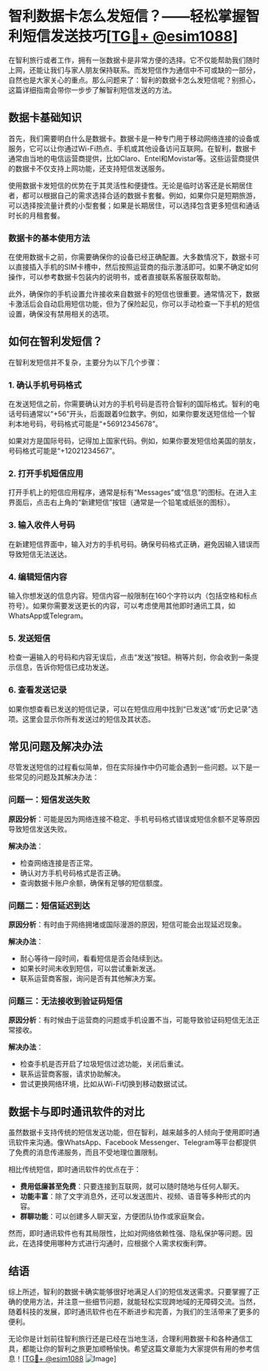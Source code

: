 # 智利数据卡怎么发短信？——轻松掌握智利短信发送技巧[[TG💪+ @esim1088](https://t.me/s/esim1088)]

在智利旅行或者工作，拥有一张数据卡是非常方便的选择。它不仅能帮助我们随时上网，还能让我们与家人朋友保持联系。而发短信作为通信中不可或缺的一部分，自然也是大家关心的重点。那么问题来了：智利的数据卡怎么发短信呢？别担心，这篇详细指南会带你一步步了解智利短信发送的方法。

## 数据卡基础知识

首先，我们需要明白什么是数据卡。数据卡是一种专门用于移动网络连接的设备或服务，它可以让你通过Wi-Fi热点、手机或其他设备访问互联网。在智利，数据卡通常由当地的电信运营商提供，比如Claro、Entel和Movistar等。这些运营商提供的数据卡不仅支持上网功能，还支持短信发送服务。

使用数据卡发短信的优势在于其灵活性和便捷性。无论是临时访客还是长期居住者，都可以根据自己的需求选择合适的数据卡套餐。例如，如果你只是短期旅游，可以选择按流量计费的小型套餐；如果是长期居住，可以选择包含更多短信和通话时长的月租套餐。

### 数据卡的基本使用方法

在使用数据卡之前，你需要确保你的设备已经正确配置。大多数情况下，数据卡可以直接插入手机的SIM卡槽中，然后按照运营商的指示激活即可。如果不确定如何操作，可以参考数据卡包装内的说明书，或者直接联系客服获取帮助。

此外，确保你的手机设置允许接收来自数据卡的短信也很重要。通常情况下，数据卡激活后会自动启用短信功能，但为了保险起见，你可以手动检查一下手机的短信设置，确保没有禁用相关的选项。

## 如何在智利发短信？

在智利发短信并不复杂，主要分为以下几个步骤：

### 1. 确认手机号码格式

在发送短信之前，你需要确认对方的手机号码是否符合智利的国际格式。智利的电话号码通常以“+56”开头，后面跟着9位数字。例如，如果你要发送短信给一个智利本地号码，号码格式可能是“+56912345678”。

如果对方是国际号码，记得加上国家代码。例如，如果你要发短信给美国的朋友，号码格式可能是“+12021234567”。

### 2. 打开手机短信应用

打开手机上的短信应用程序，通常是标有“Messages”或“信息”的图标。在进入主界面后，点击右上角的“新建短信”按钮（通常是一个铅笔或纸张的图标）。

### 3. 输入收件人号码

在新建短信界面中，输入对方的手机号码。确保号码格式正确，避免因输入错误而导致短信无法送达。

### 4. 编辑短信内容

输入你想发送的信息内容。短信内容一般限制在160个字符以内（包括空格和标点符号）。如果你需要发送更长的内容，可以考虑使用其他即时通讯工具，如WhatsApp或Telegram。

### 5. 发送短信

检查一遍输入的号码和内容无误后，点击“发送”按钮。稍等片刻，你会收到一条提示信息，告诉你短信已成功发送。

### 6. 查看发送记录

如果你想查看已发送的短信记录，可以在短信应用中找到“已发送”或“历史记录”选项。这里会显示你所有发送过的短信及其状态。

## 常见问题及解决办法

尽管发送短信的过程看似简单，但在实际操作中仍可能会遇到一些问题。以下是一些常见的问题及其解决办法：

### 问题一：短信发送失败

**原因分析**：可能是因为网络连接不稳定、手机号码格式错误或短信余额不足等原因导致短信发送失败。

**解决办法**：
- 检查网络连接是否正常。
- 确认对方手机号码格式是否正确。
- 查询数据卡账户余额，确保有足够的短信额度。

### 问题二：短信延迟到达

**原因分析**：有时由于网络拥堵或国际漫游的原因，短信可能会出现延迟现象。

**解决办法**：
- 耐心等待一段时间，看看短信是否会陆续到达。
- 如果长时间未收到短信，可以尝试重新发送。
- 联系运营商客服，询问是否有其他解决方案。

### 问题三：无法接收到验证码短信

**原因分析**：有时候由于运营商的问题或手机设置不当，可能导致验证码短信无法正常接收。

**解决办法**：
- 检查手机是否开启了垃圾短信过滤功能，关闭后重试。
- 联系运营商客服，请求协助解决。
- 尝试更换网络环境，比如从Wi-Fi切换到移动数据试试。

## 数据卡与即时通讯软件的对比

虽然数据卡支持传统的短信发送功能，但在智利，越来越多的人倾向于使用即时通讯软件来沟通。像WhatsApp、Facebook Messenger、Telegram等平台都提供了免费的消息传递服务，而且不受地理位置限制。

相比传统短信，即时通讯软件的优点在于：
- **费用低廉甚至免费**：只要连接到互联网，就可以随时随地与任何人聊天。
- **功能丰富**：除了文字消息外，还可以发送图片、视频、语音等多种形式的内容。
- **群聊功能**：可以创建多人聊天室，方便团队协作或家庭聚会。

然而，即时通讯软件也有其局限性，比如对网络依赖性强、隐私保护等问题。因此，在选择使用哪种方式进行沟通时，应根据个人需求权衡利弊。

## 结语

综上所述，智利的数据卡确实能够很好地满足人们的短信发送需求。只要掌握了正确的使用方法，并注意一些细节问题，就能轻松实现跨地域的无障碍交流。当然，随着科技的发展，即时通讯软件也在不断进步和完善，为我们的生活带来了更多的便利。

无论你是计划前往智利旅行还是已经在当地生活，合理利用数据卡和各种通信工具，都能让你的智利之旅更加顺畅愉快。希望这篇文章能为大家提供有用的参考信息！[[TG💪+ @esim1088](https://t.me/s/esim1088) ![Image](https://i.postimg.cc/4NQfJmqS/Snipaste-2025-05-13-00-14-12.png)]